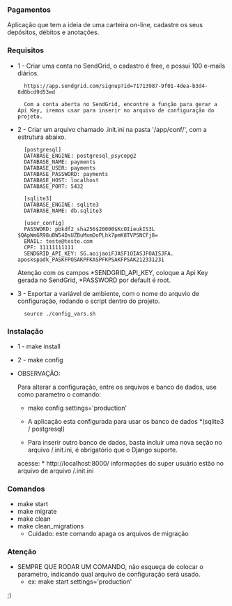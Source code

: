 ### Pagamentos
Aplicação que tem a ideia de uma carteira on-line, cadastre os seus depósitos, débitos e anotações.

### Requisitos

* 1 - Criar uma conta no SendGrid, o cadastro é free, e possui 100 e-mails diários.

		https://app.sendgrid.com/signup?id=71713987-9f01-4dea-b3d4-8d0bcd9d53ed

		Com a conta aberta no SendGrid, encontre a função para gerar a Api Key, iremos usar para inserir no arquivo de configuração do projeto.

* 2 - Criar um arquivo chamado .init.ini na pasta '/app/conf/', com a estrutura abaixo.

		[postgresql]
		DATABASE_ENGINE: postgresql_psycopg2
		DATABASE_NAME: payments
		DATABASE_USER: payments
		DATABASE_PASSWORD: payments
		DATABASE_HOST: localhost
		DATABASE_PORT: 5432

		[sqlite3]
		DATABASE_ENGINE: sqlite3
		DATABASE_NAME: db.sqlite3

		[user_config]
		PASSWORD: pbkdf2_sha256$20000$KcOIieukIS3L		$QApWmGR98uBW54DsUZBuMxmDoPLhk7pmK8TVPSNCFj8=
		EMAIL: teste@teste.com
		CPF: 11111111111
		SENDGRID_API_KEY: SG.aoijaoiFJASF1OIASJFOAISJFA.		aposkspadk_PASKFPOSAKPFKASPFKPSAKFPSAK212331231
	Atenção com os campos *SENDGRID_API_KEY, coloque a Api Key gerada no SendGrid, *PASSWORD por default é root.


* 3	- Exportar a variável de ambiente, com o nome do arquvio de configuração, rodando o script dentro do projeto.

		source ./config_vars.sh

### Instalação

* 1 - make install
* 2 - make config

* OBSERVAÇÃO:

	Para alterar a configuração, entre os arquivos e banco de dados, use como parametro o comando:

	* make config settings='production'

	* A aplicação esta configurada para usar os banco de dados *(sqlite3 / postgresql)

	* Para inserir outro banco de dados, basta incluir uma nova seção no arquivo /.init.ini, é obrigatório que o Django suporte.

	acesse:
		 * http://localhost:8000/
		 informações do super usuário estão no arquivo de arquivo /.init.ini



### Comandos

* make start
* make migrate
* make clean
* make clean_migrations
	* Cuidado: este comando apaga os arquivos de migração

### Atenção

 * SEMPRE QUE RODAR UM COMANDO, não esqueça de colocar o parametro, indicando qual arquivo de configuração será usado.
 	* ex: make start settings='production'


;)